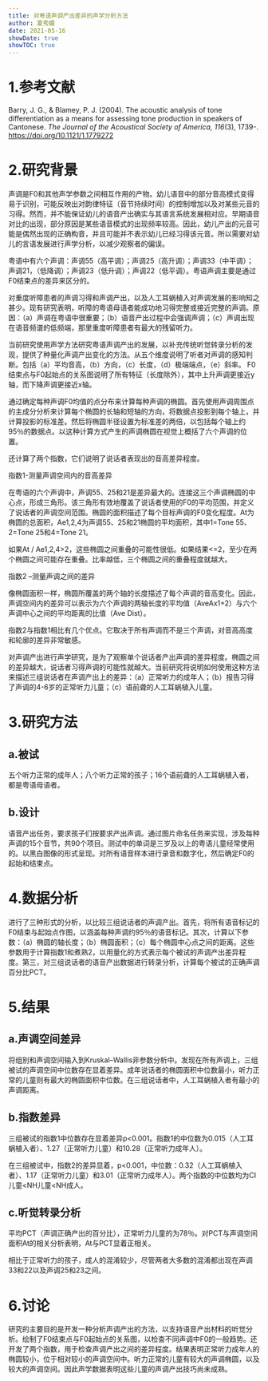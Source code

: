 ```yaml
---
title: 对粤语声调产出差异的声学分析方法
author: 夏秀媚
date: 2021-05-16
showDate: true
showTOC: true
---
```

# 1.参考文献
Barry, J. G., & Blamey, P. J. (2004). The acoustic analysis of tone differentiation as a means for assessing tone production in speakers of Cantonese. *The Journal of the Acoustical Society of America, 116*(3), 1739-. https://doi.org/10.1121/1.1779272

# 2.研究背景
声调是F0和其他声学参数之间相互作用的产物。幼儿语音中的部分音高模式变得易于识别，可能反映出对韵律特征（音节持续时间）的控制增加以及对某些元音的习得。然而，并不能保证幼儿的语音产出确实与其语言系统发展相对应。早期语音对比的出现，部分原因是某些语音模式的出现频率较高。因此，幼儿产出的元音可能是偶然出现的正确构音，并且可能并不表示幼儿已经习得该元音。所以需要对幼儿的言语发展进行声学分析，以减少观察者的偏误。

粤语中有六个声调：声调55（高平调）；声调25（高升调）；声调33（中平调）；声调21，（低降调）；声调23（低升调）；声调22（低平调）。粤语声调主要是通过F0结束点的差异来区分的。

对重度听障患者的声调习得和声调产出，以及人工耳蜗植入对声调发展的影响知之甚少。现有研究表明，听障的粤语母语者能成功地习得完整或接近完整的声调。原因：（a）声调在粤语中很重要；（b）语音产出过程中会强调声调；（c）声调出现在语音频谱的低频端，那里重度听障患者有最大的残留听力。

当前研究使用声学方法研究粤语声调产出的发展，以补充传统听觉转录分析的发现，提供了种量化声调产出变化的方法。从五个维度说明了听者对声调的感知判断。包括（a）平均音高，（b）方向，（c）长度，（d）极端端点，（e）斜率。 F0结束点与F0起始点的关系图说明了所有特征（长度除外），其中上升声调更接近y轴，而下降声调更接近x轴。

通过确定每种声调F0均值的点分布来计算每种声调的椭圆。首先使用声调周围点的主成分分析来计算每个椭圆的长轴和短轴的方向，将数据点投影到每个轴上，并计算投影的标准差。然后将椭圆半径设置为标准差的两倍，以包括每个轴上约95％的数据点。以这种计算方式产生的声调椭圆在视觉上概括了六个声调的位置。

还计算了两个指数，它们说明了说话者表现出的音高差异程度。

指数1-测量声调空间内的音高差异

在粤语的六个声调中，声调55、25和21是差异最大的。连接这三个声调椭圆的中心点，形成三角形。该三角形有效地覆盖了说话者使用的F0的平均范围，并定义了说话者的声调空间范围。椭圆的面积描述了每个目标声调的F0变化程度。At为椭圆的总面积，Ae1,2,4为声调55、25和21椭圆的平均面积，其中1=Tone 55、2=Tone 25和4=Tone 21。

如果At / Ae1,2,4>2，这些椭圆之间重叠的可能性很低。如果结果<=2，至少在两个椭圆之间可能存在重叠。比率越低，三个椭圆之间的重叠程度就越大。

指数2 –测量声调之间的差异

像椭圆面积一样，椭圆所覆盖的两个轴的长度描述了每个声调的音高变化。因此，声调空间内的差异可以表示为六个声调的两轴长度的平均值（AveAx1+2）与六个声调中心之间的平均距离的比值（Ave Dist）。

指数2与指数1相比有几个优点。它取决于所有声调而不是三个声调，对音高高度和轮廓的差异非常敏感。

对声调产出进行声学研究，是为了观察单个说话者产出声调的差异程度。椭圆之间的差异越大，说话者习得声调的可能性就越大。当前研究将说明如何使用这种方法来描述三组说话者在声调产出上的差异：（a）正常听力的成年人；（b）报告习得了声调的4-6岁的正常听力儿童；（c）语前聋的人工耳蜗植入儿童。

# 3.研究方法
## a.被试
五个听力正常的成年人；八个听力正常的孩子；16个语前聋的人工耳蜗植入者，都是粤语母语者。
## b.设计
语音产出任务，要求孩子们按要求产出声调。通过图片命名任务来实现，涉及每种声调的15个音节，共90个项目。测试中的单词是三岁及以上的粤语儿童经常使用的。以黑白图像的形式呈现。对所有语音样本进行录音和数字化，然后确定F0的起始和结束点。

# 4.数据分析
进行了三种形式的分析，以比较三组说话者的声调产出。首先，将所有语音标记的F0结束与起始点作图，以涵盖每种声调约95％的语音标记。其次，计算以下参数：（a）椭圆的轴长度；（b）椭圆面积；（c）每个椭圆中心点之间的距离。这些参数用于计算指数1和煮熟2，以用量化的方式表示每个被试的声调产出差异程度。第三，对三组说话者的语音产出数据进行转录分析，计算每个被试的正确声调百分比PCT。
# 5.结果

## a.声调空间差异
将组别和声调空间输入到Kruskal–Wallis非参数分析中。发现在所有声调上，三组被试的声调空间中位数存在显着差异。成年说话者的椭圆面积中位数最小，听力正常的儿童则有最大的椭圆面积中位数。在三组说话者中，人工耳蜗植入者有最小的声调距离。
## b.指数差异
三组被试的指数1中位数存在显着差异p<0.001。指数1的中位数为0.015（人工耳蜗植入者）、1.27（正常听力儿童）和10.28（正常听力成年人）。

在三组被试中，指数2的差异显着，p<0.001，中位数：0.32（人工耳蜗植入者）、1.17（正常听力儿童）和3.01（正常听力成年人）。两个指数的中位数均为CI儿童<NH儿童<NH成人。
## c.听觉转录分析
平均PCT（声调正确产出的百分比），正常听力儿童的为78％。对PCT与声调空间面积At的相关分析表明，At与PCT显着正相关。

相比于正常听力的孩子，成人的混淆较少，尽管两者大多数的混淆都出现在声调33和22以及声调25和23之间。

# 6.讨论
研究的主要目的是开发一种分析声调产出的方法，以支持语音产出材料的听觉分析。绘制了F0结束点与F0起始点的关系图，以检查不同声调中F0的一般趋势。还开发了两个指数，用于检查声调产出之间的差异程度。结果表明正常听力成年人的椭圆较小，位于相对较小的声调空间中。听力正常的儿童有较大的声调椭圆，以及较大的声调空间。因此声学数据表明这些儿童的声调产出技巧尚未成熟。
